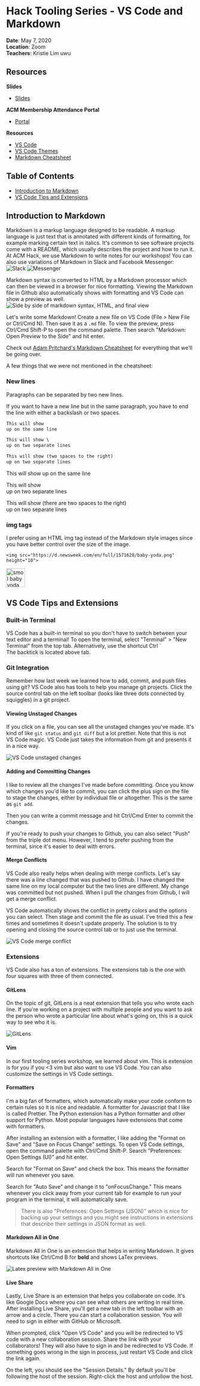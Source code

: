# Hack Tooling Series - VS Code and Markdown

**Date**: May 7, 2020\
**Location**: Zoom\
**Teachers**: Kristie Lim uwu

## Resources

**Slides**

- [Slides](https://tinyurl.com/tooling-5)

**ACM Membership Attendance Portal**

- [Portal](https://members.uclaacm.com/login)

**Resources**

- [VS Code](https://code.visualstudio.com/download)
- [VS Code Themes](https://vscodethemes.com/)
- [Markdown Cheatsheet](https://github.com/adam-p/markdown-here/wiki/Markdown-Cheatsheet)

## Table of Contents

- <a href="#markdown">Introduction to Markdown</a>
- <a href="#vscode">VS Code Tips and Extensions</a>

## <div id="markdown">Introduction to Markdown</div>

Markdown is a markup language designed to be readable. A markup language is just text that is annotated with different kinds of formatting, for example marking certain text in italics. It's common to see software projects come with a README, which usually describes the project and how to run it. At ACM Hack, we use Markdown to write notes for our workshops! You can also use variations of Markdown in Slack and Facebook Messenger:
<img src="images/slack.png" alt="Slack">
<img src="images/messenger.png" alt="Messenger">

Markdown syntax is converted to HTML by a Markdown processor which can then be viewed in a browser for nice formatting. Viewing the Markdown file in Github also automatically shows with formatting and VS Code can show a preview as well.
<img src="images/wikipedia.png" alt="Side by side of markdown syntax, HTML, and final view">

Let's write some Markdown! Create a new file on VS Code (File > New File or Ctrl/Cmd N). Then save it as a `.md` file. To view the preview, press Ctrl/Cmd Shift-P to open the command palette. Then search "Markdown: Open Preview to the Side" and hit enter.

Check out [Adam Pritchard's Markdown Cheatsheet](https://github.com/adam-p/markdown-here/wiki/Markdown-Cheatsheet) for everything that we'll be going over.

A few things that we were not mentioned in the cheatsheet:

### New lines

Paragraphs can be separated by two new lines.

If you want to have a new line but in the same paragraph, you have to end the line with either a backslash or two spaces.

```md
This will show
up on the same line

This will show \
up on two separate lines

This will show (two spaces to the right)  
up on two separate lines
```

This will show
up on the same line

This will show \
up on two separate lines

This will show (there are two spaces to the right)  
up on two separate lines

### img tags

I prefer using an HTML img tag instead of the Markdown style images since you have better control over the size of the image.

```
<img src="https://d.newsweek.com/en/full/1571628/baby-yoda.png" height="10">
```

<img src="https://d.newsweek.com/en/full/1571628/baby-yoda.png" alt="smol baby yoda" height="50">

## <div id="vscode">VS Code Tips and Extensions</div>

### Built-in Terminal

VS Code has a built-in terminal so you don't have to switch between your text editor and a terminal! To open the terminal, select "Terminal" > "New Terminal" from the top tab. Alternatively, use the shortcut Ctrl `\
The backtick is located above tab.

### Git Integration

Remember how last week we learned how to add, commit, and push files using git? VS Code also has tools to help you manage git projects. Click the source control tab on the left toolbar (looks like three dots connected by squiggles) in a git project.

#### Viewing Unstaged Changes

If you click on a file, you can see all the unstaged changes you've made. It's kind of like `git status` and `git diff` but a lot prettier. Note that this is not VS Code magic. VS Code just takes the information from git and presents it in a nice way.

<img src="images/unstaged.png" alt="VS Code unstaged changes">

#### Adding and Committing Changes

I like to review all the changes I've made before committing. Once you know which changes you'd like to commit, you can click the plus sign on the file to stage the changes, either by individual file or altogether. This is the same as `git add`.

Then you can write a commit message and hit Ctrl/Cmd Enter to commit the changes.

If you're ready to push your changes to Github, you can also select "Push" from the triple dot menu. However, I tend to prefer pushing from the terminal, since it's easier to deal with errors.

#### Merge Conflicts

VS Code also really helps when dealing with merge conflicts. Let's say there was a line changed that was pushed to Github. I have changed the same line on my local computer but the two lines are different. My change was committed but not pushed. When I pull the changes from Github, I will get a merge conflict.

VS Code automatically shows the conflict in pretty colors and the options you can select. Then stage and commit the file as usual. I've tried this a few times and sometimes it doesn't update properly. The solution is to try opening and closing the source control tab or to just use the terminal.

<img src="images/mergeconflict.png" alt="VS Code merge conflict">

### Extensions

VS Code also has a ton of extensions. The extensions tab is the one with four squares with three of them connected.

#### GitLens

On the topic of git, GitLens is a neat extension that tells you who wrote each line. If you're working on a project with multiple people and you want to ask the person who wrote a particular line about what's going on, this is a quick way to see who it is.

<img src="images/gitlens.png" alt="GitLens">

#### Vim

In our first tooling series workshop, we learned about vim. This is extension is for you if you <3 vim but also want to use VS Code. You can also customize the settings in VS Code settings.

#### Formatters

I'm a big fan of formatters, which automatically make your code conform to certain rules so it is nice and readable. A formatter for Javascript that I like is called Prettier. The Python extension has a Python formatter and other support for Python. Most popular languages have extensions that come with formatters.

After installing an extension with a formatter, I like adding the "Format on Save" and "Save on Focus Change" settings. To open VS Code settings, open the command palette with Ctrl/Cmd Shift-P. Search "Preferences: Open Settings (UI)" and hit enter.

Search for "Format on Save" and check the box. This means the formatter will run whenever you save.

Search for "Auto Save" and change it to "onFocusChange." This means whenever you click away from your current tab for example to run your program in the terminal, it will automatically save.

> There is also "Preferences: Open Settings (JSON)" which is nice for backing up your settings and you might see instructions in extensions that describe their settings in JSON format as well.

#### Markdown All in One

Markdown All in One is an extension that helps in writing Markdown. It gives shortcuts like Ctrl/Cmd B for **bold** and shows LaTex previews.

<img src="images/latex.png" alt="Latex preview with Markdown All in One">

#### Live Share

Lastly, Live Share is an extension that helps you collaborate on code. It's like Google Docs where you can see what others are writing in real time. After installing Live Share, you'll get a new tab in the left toolbar with an arrow and a circle. There you can start a collaboration session. You will need to sign in either with GitHub or Microsoft.

When prompted, click "Open VS Code" and you will be redirected to VS code with a new collaboration session. Share the link with your collaborators! They will also have to sign in and be redirected to VS Code. If something goes wrong in the sign in process, just restart VS Code and click the link again. 

On the left, you should see the "Session Details." By default you'll be following the host of the session. Right-click the host and unfollow the host. 
